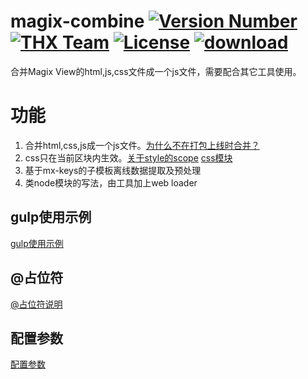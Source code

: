 # magix-combine [![Version Number](https://img.shields.io/npm/v/magix-combine.svg)](https://github.com/thx/magix-combine/ "Version Number") [![THX Team](https://img.shields.io/badge/team-THX-green.svg)](https://thx.github.io/ "THX Team") [![License](https://img.shields.io/badge/license-MIT-orange.svg)](https://opensource.org/licenses/MIT "License") [![download](https://img.shields.io/npm/dm/magix-combine.svg)](https://www.npmjs.com/package/magix-combine)
合并Magix View的html,js,css文件成一个js文件，需要配合其它工具使用。

# 功能
1. 合并html,css,js成一个js文件。[为什么不在打包上线时合并？](https://github.com/thx/magix-combine/issues/5)
2. css只在当前区块内生效。[关于style的scope](https://github.com/thx/magix-combine/issues/6) [css模块](http://www.75team.com/post/1049.html)
3. 基于mx-keys的子模板离线数据提取及预处理
4. 类node模块的写法，由工具加上web loader

## gulp使用示例
[gulp使用示例](https://github.com/thx/magix-combine/issues/16)

## @占位符
[@占位符说明](https://github.com/thx/magix-combine/issues/15)


## 配置参数
[配置参数](https://github.com/thx/magix-combine/issues/17)
